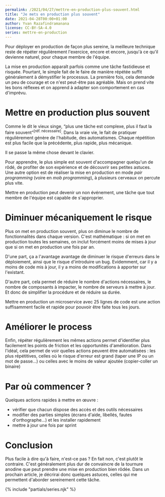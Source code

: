 ```yaml
---
permalink: /2021/04/27/mettre-en-production-plus-souvent.html
title: "Je mets en production plus souvent"
date: 2021-04-28T00:00+01:00
author: Yvan Razafindramanana
license: CC-BY-SA-4.0
series: mettre-en-production
---
```


 Pour déployer en production de façon plus sereine, la meilleure technique reste de répéter régulièrement l'exercice, encore et encore, jusqu'à ce qu'il devienne naturel, pour chaque membre de l'équipe.

<!--more-->

La mise en production apparaît parfois comme une tâche fastidieuse et risquée. Pourtant, le simple fait de le faire de manière répétée suffit généralement à démystifier le processus. La première fois, cela demande un peu de courage et ce n'est peut-être pas agréable. Mais on prend vite les bons réflexes et on apprend à adapter son comportement en cas d'imprévu.

# Mettre en production plus souvent

Comme le dit le vieux singe, <q>plus une tâche est complexe, plus il faut la faire souvent</q><sup>[réf. nécessaire]</sup>. Dans la vraie vie, le fait de pratiquer régulièrement génère de l'habitude, des automatismes. Chaque répétition est plus facile que la précédente, plus rapide, plus mécanique.

Il se passe la même chose devant le clavier.

Pour apprendre, le plus simple est souvent d'accompagner quelqu'un de rôdé, de profiter de son expérience et de découvrir ses petites astuces. Une autre option est de réaliser la mise en production en mode *pair programming* (voire en *mob programming*), à plusieurs cerveaux on percute plus vite.

Mettre en production peut devenir un non événement, une tâche que tout membre de l'équipe est capable de s'approprier.

# Diminuer mécaniquement le risque

Plus on met en production souvent, plus on diminue le nombre de fonctionnalités dans chaque version. C'est mathématique&nbsp;: si on met en production toutes les semaines, on inclut forcément moins de mises à jour que si on met en production une fois par an.

D'une part, ça a l'avantage avantage de diminuer le risque d'erreurs dans le déploiement, ainsi que le risque d'introduire un bug. Evidemment, car il y a moins de code mis à jour, il y a moins de modifications à apporter sur l'existant.

D'autre part, cela permet de réduire le nombre d'actions nécessaires, le nombre de composants à impacter, le nombre de serveurs à mettre à jour. Et donc de simplifier la procédure et de réduire sa durée.

Mettre en production un microservice avec 25 lignes de code est une action suffisamment facile et rapide pour pouvoir être faite tous les jours.

# Améliorer le process

Enfin, répéter régulièrement les mêmes actions permet d'identifier plus facilement les points de friction et les opportunités d'amélioration. Dans l'idéal, cela permet de voir quelles actions peuvent être automatisées&nbsp;: les plus répétitives, celles où le risque d'erreur est grand (taper une IP ou un mot de passe...) ou celles avec le moins de valeur ajoutée (copier-coller un binaire)

# Par où commencer ?

Quelques actions rapides à mettre en &oelig;uvre&nbsp;:
- vérifier que chacun dispose des accès et des outils nécessaires
- modifier des parties simples (écrans d'aide, libellés, fautes d'orthographe...) et les installer rapidement
- mettre à jour une fois par sprint

# Conclusion

Plus facile à dire qu'à faire, n'est-ce pas&nbsp;? En fait non, c'est plutôt le contraire. C'est généralement plus dur de convaincre de la tournure anodine que peut prendre une mise en production bien rôdée. Dans un prochain article, je décrirai donc quelques astuces, celles qui me permettent d'aborder sereinement cette tâche.

{% include "partials/series.njk" %}
